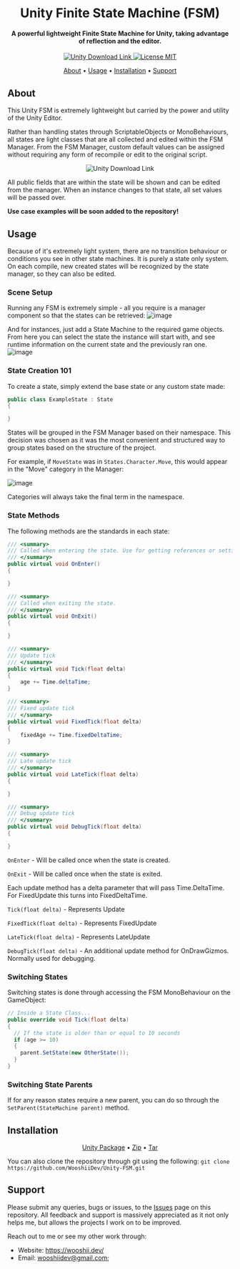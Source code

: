 
<h1 align="center">  
 Unity Finite State Machine (FSM)
</h1>

<h4 align="center">A powerful lightweight Finite State Machine for Unity, taking advantage of reflection and the editor.</h4>

<p align="center">
 <a href="https://unity3d.com/get-unity/download">
 <img src="https://img.shields.io/badge/unity-2018.4%2B-blue.svg" alt="Unity Download Link">
 <a href="https://github.com/WooshiiDev/HierarchyDecorator/blob/master/LICENSE">
 <img src="https://img.shields.io/badge/License-MIT-brightgreen.svg" alt="License MIT">
</p>
  
<p align="center">
  <a href="#about">About</a> •
  <a href="#usage">Usage</a> •
  <a href="#installation">Installation</a> •
  <a href="#support">Support</a>
</p>

## About
This Unity FSM is extremely lightweight but carried by the power and utility of the Unity Editor. 

Rather than handling states through ScriptableObjects or MonoBehaviours, all states are light classes that are all collected and edited within the FSM Manager. From the FSM Manager, custom default values can be assigned without requiring any form of recompile or edit to the original script.

<p align="center">
 <img src="https://i.imgur.com/z9hMYBU.png" alt="Unity Download Link">
</p>

All public fields that are within the state will be shown and can be edited from the manager. When an instance changes to that state, all set values will be passed over. 

**Use case examples will be soon added to the repository!**

## Usage

Because of it's extremely light system, there are no transition behaviour or conditions you see in other state machines. It is purely a state only system. On each compile, new created states will be recognized by the state manager, so they can also be edited.

### Scene Setup

Running any FSM is extremely simple - all you require is a manager component so that the states can be retrieved:
![image](https://user-images.githubusercontent.com/31889435/118346401-01050d80-b533-11eb-9c60-1a0c232d74fd.png)

And for instances, just add a State Machine to the required game objects. From here you can select the state the instance will start with, and see runtime information on the current state and the previously ran one.
![image](https://user-images.githubusercontent.com/31889435/118346394-f5b1e200-b532-11eb-96cc-a08a93762e14.png)

### State Creation 101

To create a state, simply extend the base state or any custom state made:

```cs
public class ExampleState : State
{

}
```

States will be grouped in the FSM Manager based on their namespace. This decision was chosen as it was the most convenient and structured way to group states based on the structure of the project.

For example, if `MoveState` was in `States.Character.Move`, this would appear in the "Move" category in the Manager:

![image](https://user-images.githubusercontent.com/31889435/118346093-082b1c00-b531-11eb-900b-0d8b85f88b0c.png)

Categories will always take the final term in the namespace.

### State Methods

The following methods are the standards in each state:

```cs
/// <summary>
/// Called when entering the state. Use for getting references or setting up behaviour
/// </summary>
public virtual void OnEnter()
{

}

/// <summary>
/// Called when exiting the state.
/// </summary>
public virtual void OnExit()
{

}

/// <summary>
/// Update tick
/// </summary>
public virtual void Tick(float delta)
{
    age += Time.deltaTime;
}

/// <summary>
/// Fixed update tick
/// </summary>
public virtual void FixedTick(float delta)
{
    fixedAge += Time.fixedDeltaTime;
}

/// <summary>
/// Late update tick
/// </summary>
public virtual void LateTick(float delta)
{

}

/// <summary>
/// Debug update tick
/// </summary>
public virtual void DebugTick(float delta)
{

}
```

`OnEnter` - Will be called once when the state is created.

`OnExit` - Will be called once when the state is exited.


Each update method has a delta parameter that will pass Time.DeltaTime. For FixedUpdate this turns into FixedDeltaTime.

`Tick(float delta)` - Represents Update

`FixedTick(float delta)` - Represents FixedUpdate

`LateTick(float delta)` - Represents LateUpdate

`DebugTick(float delta)` - An additional update method for OnDrawGizmos. Normally used for debugging.

### Switching States

Switching states is done through accessing the FSM MonoBehaviour on the GameObject:

```cs
// Inside a State Class...
public override void Tick(float delta)
{
  // If the state is older than or equal to 10 seconds
  if (age >= 10)
  {
    parent.SetState(new OtherState());
  }
}
```

### Switching State Parents

If for any reason states require a new parent, you can do so through the `SetParent(StateMachine parent)` method.

## Installation
<p align="center">
<a href="https://github.com/WooshiiDev/Unity-FSM/releases/download/v1.0.0/Unity-FSM-v1.0.0.unitypackage">Unity Package</a> •
 <a href="https://github.com/WooshiiDev/Unity-FSM/archive/refs/tags/v1.0.0.zip">Zip</a> •
 <a href="https://github.com/WooshiiDev/Unity-FSM/archive/refs/tags/v1.0.0.tar.gz">Tar</a> 
</p>

You can also clone the repository through git using the following:
```git clone https://github.com/WooshiiDev/Unity-FSM.git```

## Support
Please submit any queries, bugs or issues, to the [Issues](https://github.com/WooshiiDev/Unity-FSM/issues) page on this repository. All feedback and support is massively appreciated as it not only helps me, but allows the projects I work on to be improved.

Reach out to me or see my other work through:

 - Website: https://wooshii.dev/
 - Email: wooshiidev@gmail.com;
